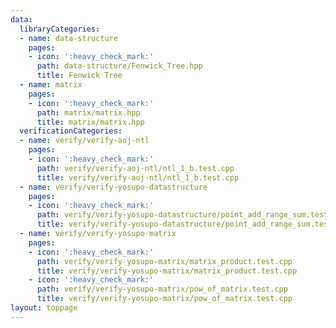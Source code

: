 ```yaml
---
data:
  libraryCategories:
  - name: data-structure
    pages:
    - icon: ':heavy_check_mark:'
      path: data-structure/Fenwick_Tree.hpp
      title: Fenwick Tree
  - name: matrix
    pages:
    - icon: ':heavy_check_mark:'
      path: matrix/matrix.hpp
      title: matrix/matrix.hpp
  verificationCategories:
  - name: verify/verify-aoj-ntl
    pages:
    - icon: ':heavy_check_mark:'
      path: verify/verify-aoj-ntl/ntl_1_b.test.cpp
      title: verify/verify-aoj-ntl/ntl_1_b.test.cpp
  - name: verify/verify-yosupo-datastructure
    pages:
    - icon: ':heavy_check_mark:'
      path: verify/verify-yosupo-datastructure/point_add_range_sum.test.cpp
      title: verify/verify-yosupo-datastructure/point_add_range_sum.test.cpp
  - name: verify/verify-yosupo-matrix
    pages:
    - icon: ':heavy_check_mark:'
      path: verify/verify-yosupo-matrix/matrix_product.test.cpp
      title: verify/verify-yosupo-matrix/matrix_product.test.cpp
    - icon: ':heavy_check_mark:'
      path: verify/verify-yosupo-matrix/pow_of_matrix.test.cpp
      title: verify/verify-yosupo-matrix/pow_of_matrix.test.cpp
layout: toppage
---
```

